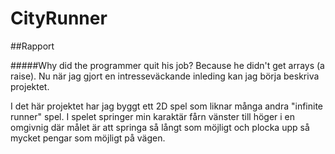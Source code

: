 # CityRunner
##Rapport

#####Why did the programmer quit his job? Because he didn't get arrays (a raise). Nu när jag gjort en intresseväckande inleding kan jag börja beskriva projektet. 

I det här projektet har jag byggt ett 2D spel som liknar många andra "infinite runner" spel. I spelet springer min karaktär fårn vänster till höger i en omgivnig där målet är att springa så långt som möjligt och plocka upp så mycket pengar som möjligt på vägen. 

